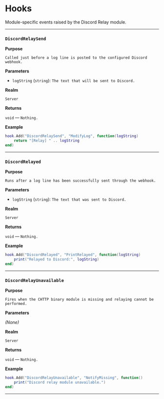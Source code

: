 # Hooks

Module-specific events raised by the Discord Relay module.

---

### `DiscordRelaySend`

**Purpose**

`Called just before a log line is posted to the configured Discord webhook.`

**Parameters**

* `logString` (`string`): `The text that will be sent to Discord.`

**Realm**

`Server`

**Returns**

`void` — `Nothing.`

**Example**

```lua
hook.Add("DiscordRelaySend", "ModifyLog", function(logString)
    return "[Relay] " .. logString
end)
```

---

### `DiscordRelayed`

**Purpose**

`Runs after a log line has been successfully sent through the webhook.`

**Parameters**

* `logString` (`string`): `The text that was sent to Discord.`

**Realm**

`Server`

**Returns**

`void` — `Nothing.`

**Example**

```lua
hook.Add("DiscordRelayed", "PrintRelayed", function(logString)
    print("Relayed to Discord:", logString)
end)
```

---

### `DiscordRelayUnavailable`

**Purpose**

`Fires when the CHTTP binary module is missing and relaying cannot be performed.`

**Parameters**

*(None)*

**Realm**

`Server`

**Returns**

`void` — `Nothing.`

**Example**

```lua
hook.Add("DiscordRelayUnavailable", "NotifyMissing", function()
    print("Discord relay module unavailable.")
end)
```

---

